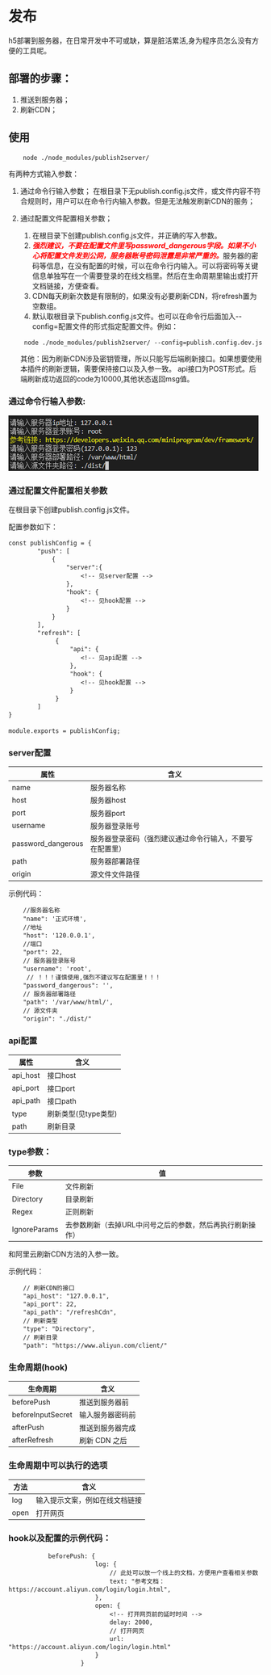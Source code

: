 # 发布

h5部署到服务器，在日常开发中不可或缺，算是脏活累活,身为程序员怎么没有方便的工具呢。

## 部署的步骤：

1. 推送到服务器；
2. 刷新CDN；

## 使用

```
    node ./node_modules/publish2server/ 
```

有两种方式输入参数：

1. 通过命令行输入参数；
   在根目录下无publish.config.js文件，或文件内容不符合规则时，用户可以在命令行内输入参数。但是无法触发刷新CDN的服务；

2. 通过配置文件配置相关参数；

   1)  在根目录下创建publish.config.js文件，并正确的写入参数。
   2)  <font color="red">***强烈建议，不要在配置文件里写password_dangerous字段。如果不小心将配置文件发到公网，服务器账号密码泄露是非常严重的。***</font>服务器的密码等信息，在没有配置的时候，可以在命令行内输入。可以将密码等关键信息单独写在一个需要登录的在线文档里。然后在生命周期里输出或打开文档链接，方便查看。
   3) CDN每天刷新次数是有限制的，如果没有必要刷新CDN，将refresh置为空数组。
   4) 默认取根目录下publish.config.js文件。也可以在命令行后面加入--config=配置文件的形式指定配置文件。例如：
   ```
    node ./node_modules/publish2server/ --config=publish.config.dev.js

   ```

   其他：因为刷新CDN涉及密钥管理，所以只能写后端刷新接口。如果想要使用本插件的刷新逻辑，需要保持接口以及入参一致。
   api接口为POST形式。后端刷新成功返回的code为10000,其他状态返回msg值。

### 通过命令行输入参数:
<img src="./screenshot.png"></img>

### 通过配置文件配置相关参数

在根目录下创建<lt>publish.config.js</lt>文件。

配置参数如下：
```
const publishConfig = {
        "push": [
            {
                "server":{
                    <!-- 见server配置 -->
                },
                "hook": {
                    <!-- 见hook配置 -->
                }
            }
        ],
        "refresh": [
             {
                 "api": {
                    <!-- 见api配置 -->
                 },
                 "hook": {
                    <!-- 见hook配置 -->
                 }
             }
        ]
}

module.exports = publishConfig;
```

### server配置

| 属性           | 含义             |
| ----------------- | ---------------- |
| name        | 服务器名称   |
| host | 服务器host |
| port         | 服务器port |
| username      | 服务器登录账号   |
| password_dangerous      | 服务器登录密码（强烈建议通过命令行输入，不要写在配置里）   |
|path|服务器部署路径|
|origin|源文件文件路径|

示例代码：
```
    //服务器名称
    "name": '正式环境',
    //地址 
    "host": '120.0.0.1',
    //端口 
    "port": 22,
    // 服务器登录账号
    "username": 'root',
     // ！！！谨慎使用,强烈不建议写在配置里！！！
    "password_dangerous": '',
    // 服务器部署路径
    "path": '/var/www/html/',
    // 源文件夹
    "origin": "./dist/"
```

### api配置

| 属性           | 含义             |
| ----------------- | ---------------- |
| api_host        | 接口host   |
| api_port | 接口port |
| api_path         | 接口path |
| type      | 刷新类型(见type类型)   |
| path   |  刷新目录   |

### type参数：

|参数|值|
|---|---|
|File |文件刷新|
|Directory|目录刷新|
|Regex|正则刷新|
|IgnoreParams|去参数刷新（去掉URL中问号之后的参数，然后再执行刷新操作）|

和阿里云刷新CDN方法的入参一致。

示例代码：
```
    // 刷新CDN的接口
    "api_host": "127.0.0.1",
    "api_port": 22,
    "api_path": "/refreshCdn",
    // 刷新类型
    "type": "Directory",
    // 刷新目录
    "path": "https://www.aliyun.com/client/"
```

### 生命周期(hook)

| 生命周期           | 含义             |
| ----------------- | ---------------- |
| beforePush        | 推送到服务器前   |
| beforeInputSecret | 输入服务器密码前 |
| afterPush         | 推送到服务器完成 |
| afterRefresh      | 刷新 CDN 之后    |

### 生命周期中可以执行的选项

| 方法            | 含义             |
| -------------- | ------------- |
| log            | 输入提示文案，例如在线文档链接   |
| open           | 打开网页   |

### hook以及配置的示例代码：

```
           beforePush: {
                        log: {
                            // 此处可以放一个线上的文档，方便用户查看相关参数
                            text: "参考文档： https://account.aliyun.com/login/login.html",
                        },
                        open: {
                            <!-- 打开网页前的延时时间 -->
                            delay: 2000,
                            // 打开网页
                            url: "https://account.aliyun.com/login/login.html"
                        }
                    }
```